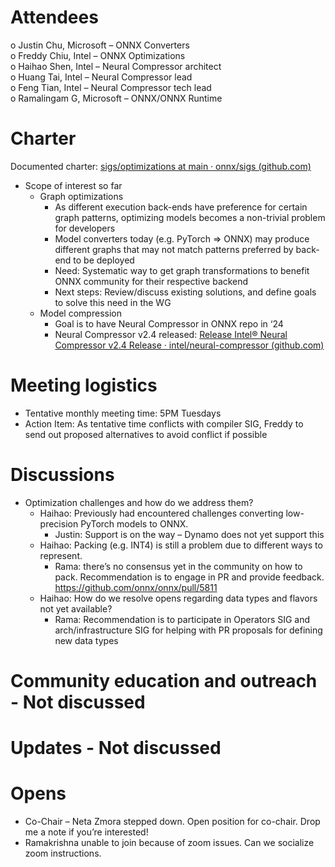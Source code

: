 # Attendees
  o	Justin Chu, Microsoft – ONNX Converters  
  o	Freddy Chiu, Intel – ONNX Optimizations  
  o	Haihao Shen, Intel – Neural Compressor architect  
  o	Huang Tai, Intel – Neural Compressor lead  
  o	Feng Tian, Intel – Neural Compressor tech lead  
  o	Ramalingam G, Microsoft – ONNX/ONNX Runtime  

# Charter 
  Documented charter: [sigs/optimizations at main · onnx/sigs (github.com)](https://github.com/onnx/sigs/tree/main/optimizations)  
  -	Scope of interest so far  
    - Graph optimizations  
      - As different execution back-ends have preference for certain graph patterns, optimizing models becomes a non-trivial problem for developers  
      -	Model converters today (e.g. PyTorch => ONNX) may produce different graphs that may not match patterns preferred by back-end to be deployed  
      -	Need: Systematic way to get graph transformations to benefit ONNX community for their respective backend  
      -	Next steps: Review/discuss existing solutions, and define goals to solve this need in the WG  
    - Model compression  
      - Goal is to have Neural Compressor in ONNX repo in ‘24  
      - Neural Compressor v2.4 released: [Release Intel® Neural Compressor v2.4 Release · intel/neural-compressor (github.com) ](https://github.com/intel/neural-compressor/releases/tag/v2.4) 

# Meeting logistics
  - Tentative monthly meeting time: 5PM Tuesdays
  - Action Item: As tentative time conflicts with compiler SIG, Freddy to send out proposed alternatives to avoid conflict if possible
  
# Discussions
  - Optimization challenges and how do we address them?
    - Haihao: Previously had encountered challenges converting low-precision PyTorch models to ONNX. 
      - Justin: Support is on the way – Dynamo does not yet support this
    - Haihao: Packing (e.g. INT4) is still a problem due to different ways to represent. 
      - Rama: there’s no consensus yet in the community on how to pack. Recommendation is to engage in PR and provide feedback. https://github.com/onnx/onnx/pull/5811
    - Haihao: How do we resolve opens regarding data types and flavors not yet available?
      - Rama: Recommendation is to participate in Operators SIG and arch/infrastructure SIG for helping with PR proposals for defining new data types

# Community education and outreach - Not discussed
# Updates - Not discussed
# Opens
  - Co-Chair – Neta Zmora stepped down. Open position for co-chair. Drop me a note if you’re interested!
  - Ramakrishna unable to join because of zoom issues. Can we socialize zoom instructions. 


